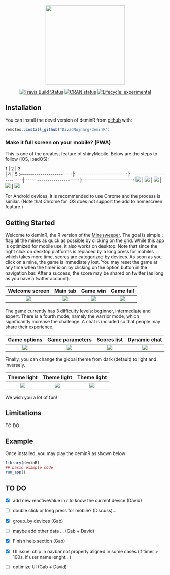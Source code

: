 <div align="center">

<img src="./man/figures/icon_package.svg" height="250px" />

[![Travis Build Status](https://travis-ci.org/DivadNojnarg/deminR.svg?branch=master)](https://travis-ci.org/DivadNojnarg/deminR)
[![CRAN status](https://www.r-pkg.org/badges/version/deminR)](https://CRAN.R-project.org/package=deminR)
[![Lifecycle: experimental](https://img.shields.io/badge/lifecycle-experimental-orange.svg)](https://www.tidyverse.org/lifecycle/#experimental)

</div>

## Installation

You can install the devel version of deminR from [github](https://github.com/DivadNojnarg/deminR) with:

``` r
remotes::install_github("DivadNojnarg/deminR")
```

### Make it full screen on your mobile? (PWA)
This is one of the greatest feature of shinyMobile. Below are the steps to follow (iOS, ipadOS):

1                          |  2                        |  3               
|  4    |   5
:-------------------------:|:-------------------------:|:-------------------------:|:-----
--------------------:|:-------------------------:
![](man/figures/readme_pwa_1.jpeg)  |  ![](man/figures/readme_pwa_2.jpeg)  |  ![](man/figures/readme_pwa_3.jpeg)  |  ![](man/figures/readme_pwa_4.jpeg)  |  ![](man/figures/readme_pwa_5.jpeg)

For Android devices, it is recommended to use Chrome and the process is similar. 
(Note that Chrome for iOS does not support the add to homescreen feature.)


## Getting Started

Welcome to deminR, the R version of the [Minesweeper](https://en.wikipedia.org/wiki/Minesweeper_(video_game)). The goal is simple : flag all the mines as quick as possible by clicking on the grid. While this app is optimized for mobile use, it also works on desktop.
Note that since the right click on desktop platforms is replaced by a long press for mobiles which takes more time, scores are categorized by devices.
As soon as you click on a mine, the game is immediately lost. You may reset the game at any time when the timer is on by clicking on the option button in the navigation bar. After a success, the score may be shared on twitter (as long as you have a twitter account).

Welcome screen             |  Main tab                 | Game win                   |  Game fail
:-------------------------:|:-------------------------:|:-------------------------:|:-------------------------:
![](man/figures/readme_welcome.png)  |  ![](man/figures/readme_grid.png)  |  ![](man/figures/readme_win.png)  |  ![](man/figures/readme_fail.png)

The game currently has 3 difficulty levels: beginner, intermediate and expert. There is a fourth mode, namely the warrior mode, which significantly increase the challenge. A chat is included so that people may share their experience. 

Game options             |  Game parameters           |  Scores list                |  Dynamic chat
:-------------------------:|:-------------------------:|:-------------------------:|:-------------------------:
![](man/figures/readme_options.png)  |  ![](man/figures/readme_params.png)  |  ![](man/figures/readme_scores.png)  |  ![](man/figures/readme_chat.png)

Finally, you can change the global theme from dark (default) to light and inversely.

Theme light               |  Theme light               |  Theme light
:-------------------------:|:-------------------------:|:-------------------------:
![](man/figures/readme_light_1.png)  |  ![](man/figures/readme_light_2.png)  |  ![](man/figures/readme_light_3.png)

We wish you a lot of fun!

## Limitations

TO DO...

## Example

Once installed, you may play the deminR as shown below:

``` r
library(deminR)
## basic example code
run_app()
```

## TO DO
- [x] add new reactiveValue in r to know the current device (David)
- [ ] double click or long press for mobile? (Discuss)...
- [x] group_by devices (Gab) 
- [ ] maybe add other data ... (Gab + David)
- [x] Finish help section (Gab)
- [x] UI issue: chip in navbar not properly aligned in some cases (if timer > 100s, if user name lenght...)
- [ ] optimize UI (Gab + David)


